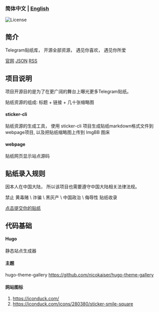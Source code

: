 ### 简体中文 | [English](./README_en.md)

![License](https://img.shields.io/badge/license-MIT-green)

## 简介
Telegram贴纸库， 开源全部资源， 遇见你喜欢， 遇见你所爱

[官网](https://tssw.kylelin1998.com/)
[JSON](https://tssw.kylelin1998.com/index.json)
[RSS](https://tssw.kylelin1998.com/index.xml)

## 项目说明
项目开源目的是为了在更广阔的舞台上曝光更多Telegram贴纸。  

贴纸资源的组成: 标题 + 链接 + 几十张缩略图

#### sticker-cli
贴纸资源的生成工具， 使用 sticker-cli 项目生成贴纸markdown格式文件到webpage项目, 以及把贴纸缩略图上传到 ImgBB 图床

#### webpage
贴纸网页显示站点源码

## 贴纸录入规则
因本人在中国大陆， 所以该项目也需要遵守中国大陆相关法律法规。

禁止 黄毒赌 \ 诈骗 \ 黑灰产 \ 中国政治 \ 侮辱性 贴纸收录

[点击提交你的贴纸](https://github.com/kylelin1998/TG-Sticker-Spreading-Worldwide/issues/new)

## 代码基础
#### Hugo
静态站点生成器
#### 主题
hugo-theme-gallery
https://github.com/nicokaiser/hugo-theme-gallery
#### 网站图标
1. https://iconduck.com/
2. https://iconduck.com/icons/280380/sticker-smile-square
